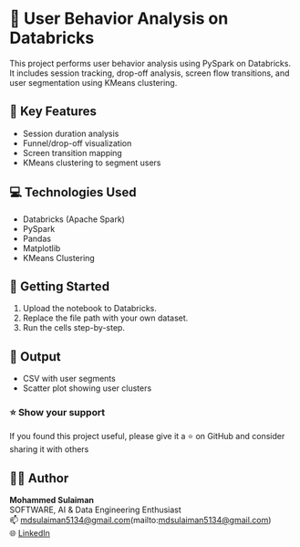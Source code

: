 # 🧠 User Behavior Analysis on Databricks

This project performs user behavior analysis using PySpark on Databricks. It includes session tracking, drop-off analysis, screen flow transitions, and user segmentation using KMeans clustering.

## 📌 Key Features
- Session duration analysis
- Funnel/drop-off visualization
- Screen transition mapping
- KMeans clustering to segment users

## 💻 Technologies Used
- Databricks (Apache Spark)
- PySpark
- Pandas
- Matplotlib
- KMeans Clustering

## 🚀 Getting Started
1. Upload the notebook to Databricks.
2. Replace the file path with your own dataset.
3. Run the cells step-by-step.

## 📂 Output
- CSV with user segments
- Scatter plot showing user clusters


### ⭐️ Show your support

If you found this project useful, please give it a ⭐️ on GitHub and consider sharing it with others

## 🧑‍💻 Author

**Mohammed Sulaiman**  
SOFTWARE, AI & Data Engineering Enthusiast  
📫 mdsulaiman5134@gmail.com(mailto:mdsulaiman5134@gmail.com)  
🌐 [LinkedIn](https://www.linkedin.com/in/mohammed-sulaiman-23a10021b)
